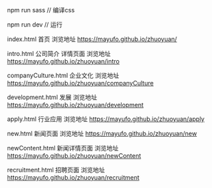 npm run sass // 编译css

npm run dev // 运行


index.html  首页
浏览地址 https://mayufo.github.io/zhuoyuan/


intro.html 公司简介 详情页面
浏览地址 https://mayufo.github.io/zhuoyuan/intro

companyCulture.html  企业文化
浏览地址 https://mayufo.github.io/zhuoyuan/companyCulture

development.html 发展
浏览地址 https://mayufo.github.io/zhuoyuan/development

apply.html 行业应用
浏览地址 https://mayufo.github.io/zhuoyuan/apply


new.html 新闻页面
浏览地址 https://mayufo.github.io/zhuoyuan/new

newContent.html 新闻详情页面
浏览地址 https://mayufo.github.io/zhuoyuan/newContent

recruitment.html 招聘页面
浏览地址 https://mayufo.github.io/zhuoyuan/recruitment

